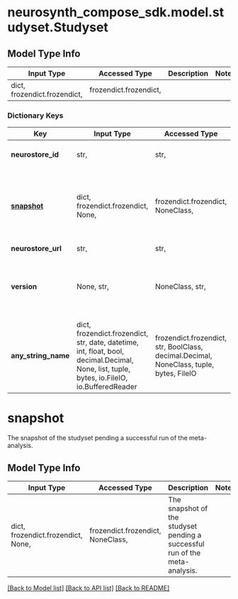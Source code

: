 # neurosynth_compose_sdk.model.studyset.Studyset

## Model Type Info
Input Type | Accessed Type | Description | Notes
------------ | ------------- | ------------- | -------------
dict, frozendict.frozendict,  | frozendict.frozendict,  |  | 

### Dictionary Keys
Key | Input Type | Accessed Type | Description | Notes
------------ | ------------- | ------------- | ------------- | -------------
**neurostore_id** | str,  | str,  | The id of the studyset on neurostore. | [optional] 
**[snapshot](#snapshot)** | dict, frozendict.frozendict, None,  | frozendict.frozendict, NoneClass,  | The snapshot of the studyset pending a successful run of the meta-analysis. | [optional] 
**neurostore_url** | str,  | str,  |  | [optional] 
**version** | None, str,  | NoneClass, str,  | A string representing a labeled version of this particular studyset. | [optional] 
**any_string_name** | dict, frozendict.frozendict, str, date, datetime, int, float, bool, decimal.Decimal, None, list, tuple, bytes, io.FileIO, io.BufferedReader | frozendict.frozendict, str, BoolClass, decimal.Decimal, NoneClass, tuple, bytes, FileIO | any string name can be used but the value must be the correct type | [optional]

# snapshot

The snapshot of the studyset pending a successful run of the meta-analysis.

## Model Type Info
Input Type | Accessed Type | Description | Notes
------------ | ------------- | ------------- | -------------
dict, frozendict.frozendict, None,  | frozendict.frozendict, NoneClass,  | The snapshot of the studyset pending a successful run of the meta-analysis. | 

[[Back to Model list]](../../README.md#documentation-for-models) [[Back to API list]](../../README.md#documentation-for-api-endpoints) [[Back to README]](../../README.md)

